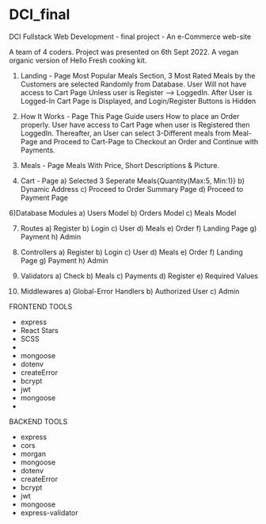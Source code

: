 # DCI_final
DCI Fullstack Web Development - final project - An e-Commerce web-site

A team of 4 coders. Project was presented on 6th Sept 2022. 
A vegan organic version of Hello Fresh cooking kit.

1) Landing - Page
Most Popular Meals Section, 3 Most Rated Meals by the Customers are selected Randomly from Database.
User Will not have access to Cart Page Unless user is Register --> LoggedIn.
After User is Logged-In Cart Page is Displayed, and Login/Register Buttons is Hidden

2) How It Works - Page
This Page Guide users How to place an Order properly. User have access to Cart Page when user is Registered then LoggedIn. 
Thereafter, an User can select 3-Different meals from Meal-Page and Proceed to Cart-Page to Checkout an Order and Continue with Payments.

3) Meals - Page
Meals With Price, Short Descriptions & Picture.

5) Cart - Page
  a) Selected 3 Seperate Meals{Quantity(Max:5, Min:1)}
  b) Dynamic Address
  c) Proceed to Order Summary Page
  d) Proceed to Payment Page
  
6)Database Modules
 a) Users Model
 b) Orders Model
 c) Meals Model
 
7) Routes
 a) Register 
 b) Login
 c) User 
 d) Meals
 e) Order
 f) Landing Page
 g) Payment
 h) Admin

8) Controllers
 a) Register 
 b) Login
 c) User 
 d) Meals
 e) Order
 f) Landing Page
 g) Payment
 h) Admin
 
9) Validators
 a) Check
 b) Meals
 c) Payments
 d) Register
 e) Required Values
 
10) Middlewares
 a) Global-Error Handlers
 b) Authorized User
 c) Admin
 
FRONTEND TOOLS
- express 
- React Stars
- SCSS
- 
- mongoose 
- dotenv
- createError
- bcrypt
- jwt 
- mongoose
- 
   
   
BACKEND TOOLS
- express 
- cors 
- morgan
- mongoose 
- dotenv
- createError
- bcrypt
- jwt 
- mongoose
- express-validator